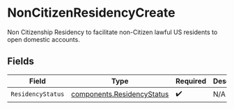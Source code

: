 # NonCitizenResidencyCreate

Non Citizenship Residency to facilitate non-Citizen lawful US residents to open domestic accounts.


## Fields

| Field                                                                    | Type                                                                     | Required                                                                 | Description                                                              | Example                                                                  |
| ------------------------------------------------------------------------ | ------------------------------------------------------------------------ | ------------------------------------------------------------------------ | ------------------------------------------------------------------------ | ------------------------------------------------------------------------ |
| `ResidencyStatus`                                                        | [components.ResidencyStatus](../../models/components/residencystatus.md) | :heavy_check_mark:                                                       | N/A                                                                      | US_PERMANENT_RESIDENT                                                    |
